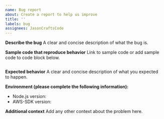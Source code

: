 ```yaml
---
name: Bug report
about: Create a report to help us improve
title: ''
labels: bug
assignees: JasonCraftsCode
---
```


**Describe the bug**
A clear and concise description of what the bug is.

**Sample code that reproduce behavior**
Link to sample code or add sample code to code block below.

```javascript
```

**Expected behavior**
A clear and concise description of what you expected to happen.

**Environment (please complete the following information):**

- Node.js version:
- AWS-SDK version:

**Additional context**
Add any other context about the problem here.
